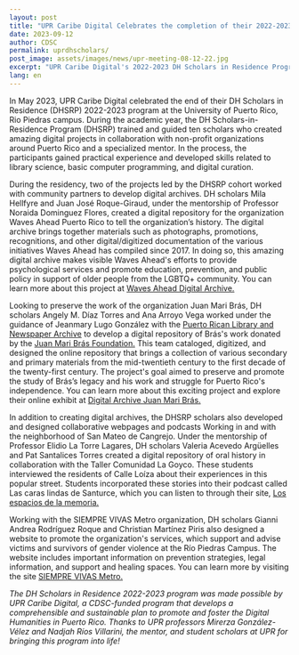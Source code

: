 ```yaml
---
layout: post
title: "UPR Caribe Digital Celebrates the completion of their 2022-2023 DH Scholars in residence program"
date: 2023-09-12
author: CDSC
permalink: uprdhscholars/
post_image: assets/images/news/upr-meeting-08-12-22.jpg
excerpt: "UPR Caribe Digital's 2022-2023 DH Scholars in Residence Program"
lang: en
---
```

<p>In May 2023, UPR Caribe Digital celebrated the end of their DH Scholars in Residence (DHSRP) 2022-2023 program at the University of Puerto Rico, Rio Piedras campus. During the academic year, the DH Scholars-in-Residence Program (DHSRP) trained and guided ten scholars who created amazing digital projects in collaboration with non-profit organizations around Puerto Rico and a specialized mentor. In the process, the participants gained practical experience and developed skills related to library science, basic computer programming, and digital curation.<p>

<p>During the residency, two of the projects led by the DHSRP cohort worked with community partners to develop digital archives. DH scholars Mila Hellfyre and Juan José Roque-Giraud, under the mentorship of Professor Noraida Dominguez Flores, created a digital repository for the organization Waves Ahead Puerto Rico to tell the organization’s history. The digital archive brings together materials such as photographs, promotions, recognitions, and other digital/digitized documentation of the various initiatives Waves Ahead has compiled since 2017. In doing so, this amazing digital archive makes visible Waves Ahead's efforts to provide psychological services and promote education, prevention, and public policy in support of older people from the LGBTQ+ community. You can learn more about this project at <a href= "https://wavesaheaddigitalarchive.omeka.net/" target= "_blank">Waves Ahead Digital Archive.</a><p>

<p>Looking to preserve the work of the organization Juan Mari Brás, DH scholars Angely M. Díaz Torres and Ana Arroyo Vega worked under the guidance of Jeanmary Lugo González with the <a href= "https://uprrp.libguides.com/coleccionpuertorriquena" target= "_blank">Puerto Rican Library and Newspaper Archive</a>  to develop a digital repository of Brás's work donated by the <a href= "https://juanmaribras.org/" target= "_blank">Juan Mari Brás Foundation.</a> This team cataloged, digitized, and designed the online repository that brings a collection of various secondary and primary materials from the mid-twentieth century to the first decade of the twenty-first century. The project's goal aimed to preserve and promote the study of Brás’s legacy and his work and struggle for Puerto Rico's independence. You can learn more about this exciting project and explore their online exhibit at <a href= "https://archivojuanmaribras.omeka.net/equipodetrabajo" target= "_blank">Digital Archive Juan Mari Brás.</a><p>

<p>In addition to creating digital archives, the DHSRP scholars also developed and designed collaborative webpages and podcasts Working in and with the neighborhood of San Mateo de Cangrejo. Under the mentorship of Professor Elidio La Torre Lagares, DH scholars Valeria Acevedo Argüelles and Pat Santalices Torres created a digital repository of oral history in collaboration with the Taller Comunidad La Goyco. These students interviewed the residents of Calle Loíza about their experiences in this popular street. Students incorporated these stories into their podcast called Las caras lindas de Santurce, which you can listen to through their site, <a href= "https://www.losespaciosdelamemoria.com/podcast" target= "_blank">Los espacios de la memoria.</a>

<p>Working with the SIEMPRE VIVAS Metro organization, DH scholars Gianni Andrea Rodríguez Roque and Christian Martínez Piris also designed a website to promote the organization's services, which support and advise victims and survivors of gender violence at the Río Piedras Campus. The website includes important information on prevention strategies, legal information, and support and healing spaces. You can learn more by visiting the site <a href=“https://sites.google.com/upr.edu/siemprevivasmetro/inicio?authuser=0”>SIEMPRE VIVAS Metro.</a><p>

<p><i>The DH Scholars in Residence 2022-2023 program was made possible by UPR Caribe Digital, a CDSC-funded program that develops a comprehensible and sustainable plan to promote and foster the Digital Humanities in Puerto Rico. Thanks to UPR professors Mirerza González-Vélez and Nadjah Ríos Villarini, the mentor, and student scholars at UPR for bringing this program into life!<i><p>
